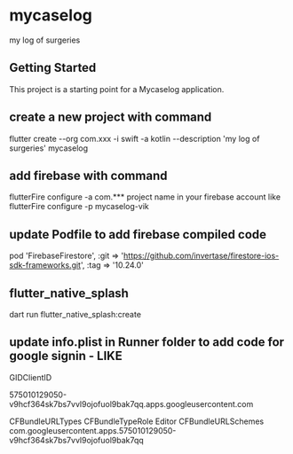 # mycaselog

my log of surgeries

## Getting Started

This project is a starting point for a Mycaselog application.

## create a new project with command
flutter create --org com.xxx -i swift -a kotlin --description 'my log of surgeries' mycaselog

## add firebase with command
flutterFire configure -a com.*** project name in your firebase account like flutterFire configure -p mycaselog-vik 

## update Podfile to add firebase compiled code
pod 'FirebaseFirestore', :git => 'https://github.com/invertase/firestore-ios-sdk-frameworks.git', :tag => '10.24.0'

## flutter_native_splash
dart run flutter_native_splash:create

## update info.plist in Runner folder to add code for google signin - LIKE
<key>GIDClientID</key>
<!-- TODO Replace this value: -->
<!-- Copied from GoogleService-Info.plist key CLIENT_ID -->
<string>575010129050-v9hcf364sk7bs7vvl9ojofuol9bak7qq.apps.googleusercontent.com</string>
<!-- Put me in the [my_project]/ios/Runner/Info.plist file -->
<!-- Google Sign-in Section -->
<key>CFBundleURLTypes</key>
<array>
    <dict>
        <key>CFBundleTypeRole</key>
        <string>Editor</string>
        <key>CFBundleURLSchemes</key>
        <array>
            <!-- TODO Replace this value: -->
            <!-- Copied from GoogleService-Info.plist key REVERSED_CLIENT_ID -->
            <string>com.googleusercontent.apps.575010129050-v9hcf364sk7bs7vvl9ojofuol9bak7qq</string>
        </array>
    </dict>
</array>
<!-- End of the Google Sign-in Section -->

